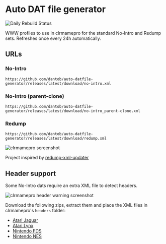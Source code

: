 # Auto DAT file generator

![Daily Rebuild Status](https://github.com/dantob/auto-datfile-generator/actions/workflows/daily-rebuild.yml/badge.svg)

WWW profiles to use in clrmamepro for the standard No-Intro and Redump sets.
Refreshes once every 24h automatically.

## URLs

### No-Intro

`https://github.com/dantob/auto-datfile-generator/releases/latest/download/no-intro.xml`

### No-Intro (parent-clone)

`https://github.com/dantob/auto-datfile-generator/releases/latest/download/no-intro_parent-clone.xml`

### Redump

`https://github.com/dantob/auto-datfile-generator/releases/latest/download/redump.xml`

<!-- disabled for CI failures -->
<!-- ### Hardware Target Game Database

`https://github.com/hugo19941994/auto-datfile-generator/releases/latest/download/smdb.xml` -->

<!-- disabled for CI failures -->
<!-- ### Custom dats.site

`https://github.com/hugo19941994/auto-datfile-generator/releases/latest/download/dats-site.xml` -->

![clrmamepro screenshot](./img/clrmamepro.png)

Project inspired by [redump-xml-updater](https://github.com/bilakispa/redump-xml-updater)

## Header support

Some No-Intro dats require an extra XML file to detect headers.

![clrmamepro header warning screenshot](./img/headers.png)

Download the following zips, extract them and place the XML files in clrmamepro's `headers` folder:

- [Atari Jaguar](https://datomatic.no-intro.org/stuff/header_a7800.zip)
- [Atari Lynx](https://datomatic.no-intro.org/stuff/header_lynx.zip)
- [Nintendo FDS](https://datomatic.no-intro.org/stuff/header_fds.zip)
- [Nintendo NES](https://datomatic.no-intro.org/stuff/header_nes.zip)
